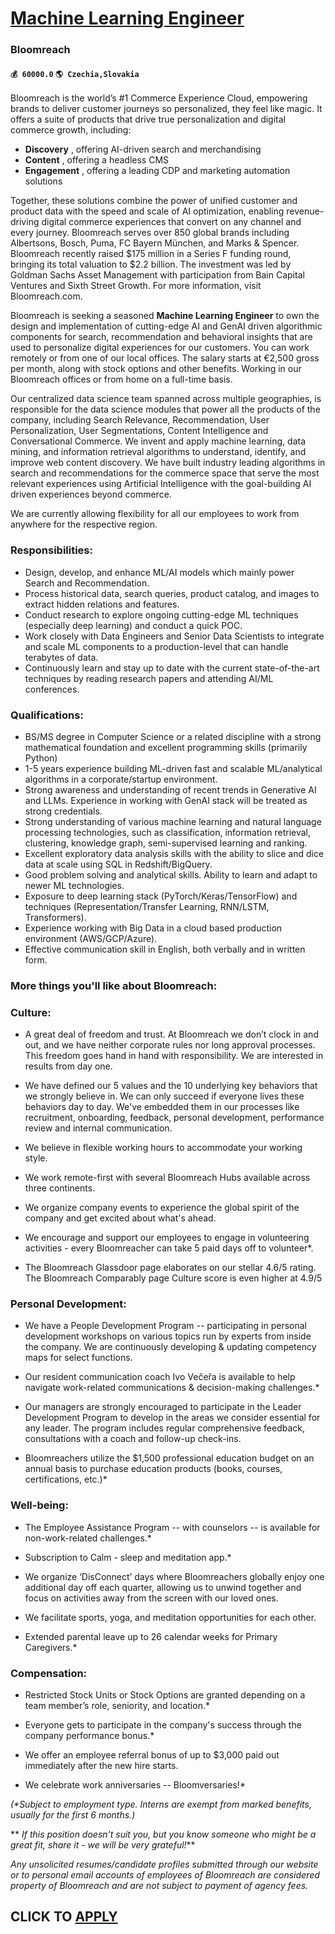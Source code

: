 # [Machine Learning Engineer](https://www.remotewlb.com/apply/machine-learning-engineer-65070)  
### Bloomreach  
#### `💰 60000.0` `🌎 Czechia,Slovakia`  

Bloomreach is the world’s #1 Commerce Experience Cloud, empowering brands to deliver customer journeys so personalized, they feel like magic. It offers a suite of products that drive true personalization and digital commerce growth, including:

  * **Discovery** , offering AI-driven search and merchandising
  * **Content** , offering a headless CMS
  * **Engagement** , offering a leading CDP and marketing automation solutions

Together, these solutions combine the power of unified customer and product data with the speed and scale of AI optimization, enabling revenue-driving digital commerce experiences that convert on any channel and every journey. Bloomreach serves over 850 global brands including Albertsons, Bosch, Puma, FC Bayern München, and Marks & Spencer. Bloomreach recently raised $175 million in a Series F funding round, bringing its total valuation to $2.2 billion. The investment was led by Goldman Sachs Asset Management with participation from Bain Capital Ventures and Sixth Street Growth. For more information, visit Bloomreach.com.

Bloomreach is seeking a seasoned **Machine Learning Engineer** to own the design and implementation of cutting-edge AI and GenAI driven algorithmic components for search, recommendation and behavioral insights that are used to personalize digital experiences for our customers. You can work remotely or from one of our local offices. The salary starts at €2,500 gross per month, along with stock options and other benefits. Working in our Bloomreach offices or from home on a full-time basis.

Our centralized data science team spanned across multiple geographies, is responsible for the data science modules that power all the products of the company, including Search Relevance, Recommendation, User Personalization, User Segmentations, Content Intelligence and Conversational Commerce. We invent and apply machine learning, data mining, and information retrieval algorithms to understand, identify, and improve web content discovery. We have built industry leading algorithms in search and recommendations for the commerce space that serve the most relevant experiences using Artificial Intelligence with the goal-building AI driven experiences beyond commerce.

We are currently allowing flexibility for all our employees to work from anywhere for the respective region.

### Responsibilities:

  * Design, develop, and enhance ML/AI models which mainly power Search and Recommendation.
  * Process historical data, search queries, product catalog, and images to extract hidden relations and features.
  * Conduct research to explore ongoing cutting-edge ML techniques (especially deep learning) and conduct a quick POC.
  * Work closely with Data Engineers and Senior Data Scientists to integrate and scale ML components to a production-level that can handle terabytes of data.
  * Continuously learn and stay up to date with the current state-of-the-art techniques by reading research papers and attending AI/ML conferences.

### Qualifications:

  * BS/MS degree in Computer Science or a related discipline with a strong mathematical foundation and excellent programming skills (primarily Python)
  * 1-5 years experience building ML-driven fast and scalable ML/analytical algorithms in a corporate/startup environment.
  * Strong awareness and understanding of recent trends in Generative AI and LLMs. Experience in working with GenAI stack will be treated as strong credentials.
  * Strong understanding of various machine learning and natural language processing technologies, such as classification, information retrieval, clustering, knowledge graph, semi-supervised learning and ranking.
  * Excellent exploratory data analysis skills with the ability to slice and dice data at scale using SQL in Redshift/BigQuery.
  * Good problem solving and analytical skills. Ability to learn and adapt to newer ML technologies.
  * Exposure to deep learning stack (PyTorch/Keras/TensorFlow) and techniques (Representation/Transfer Learning, RNN/LSTM, Transformers).
  * Experience working with Big Data in a cloud based production environment (AWS/GCP/Azure).
  * Effective communication skill in English, both verbally and in written form.

### More things you'll like about Bloomreach:

###  **Culture:**

  * A great deal of freedom and trust. At Bloomreach we don’t clock in and out, and we have neither corporate rules nor long approval processes. This freedom goes hand in hand with responsibility. We are interested in results from day one. 

  * We have defined our 5 values and the 10 underlying key behaviors that we strongly believe in. We can only succeed if everyone lives these behaviors day to day. We've embedded them in our processes like recruitment, onboarding, feedback, personal development, performance review and internal communication. 

  * We believe in flexible working hours to accommodate your working style.

  * We work remote-first with several Bloomreach Hubs available across three continents.

  * We organize company events to experience the global spirit of the company and get excited about what's ahead.

  * We encourage and support our employees to engage in volunteering activities - every Bloomreacher can take 5 paid days off to volunteer*.
  * The Bloomreach Glassdoor page elaborates on our stellar 4.6/5 rating. The Bloomreach Comparably page Culture score is even higher at 4.9/5

### **Personal Development:**

  * We have a People Development Program -- participating in personal development workshops on various topics run by experts from inside the company. We are continuously developing & updating competency maps for select functions.

  * Our resident communication coach Ivo Večeřa is available to help navigate work-related communications & decision-making challenges.*
  * Our managers are strongly encouraged to participate in the Leader Development Program to develop in the areas we consider essential for any leader. The program includes regular comprehensive feedback, consultations with a coach and follow-up check-ins.

  * Bloomreachers utilize the $1,500 professional education budget on an annual basis to purchase education products (books, courses, certifications, etc.)*

### **Well-being:**

  * The Employee Assistance Program -- with counselors -- is available for non-work-related challenges.*

  * Subscription to Calm - sleep and meditation app.*

  * We organize ‘DisConnect’ days where Bloomreachers globally enjoy one additional day off each quarter, allowing us to unwind together and focus on activities away from the screen with our loved ones.

  * We facilitate sports, yoga, and meditation opportunities for each other.

  * Extended parental leave up to 26 calendar weeks for Primary Caregivers.*

### **Compensation:**

  * Restricted Stock Units or Stock Options are granted depending on a team member’s role, seniority, and location.*

  * Everyone gets to participate in the company's success through the company performance bonus.*

  * We offer an employee referral bonus of up to $3,000 paid out immediately after the new hire starts.

  * We celebrate work anniversaries -- Bloomversaries!*

_(*Subject to employment type. Interns are exempt from marked benefits, usually for the first 6 months.)_

 ** _If this position doesn't suit you, but you know someone who might be a great fit, share it - we will be very grateful!_**

 _Any unsolicited resumes/candidate profiles submitted through our website or to personal email accounts of employees of Bloomreach are considered property of Bloomreach and are not subject to payment of agency fees._

  
## CLICK TO [APPLY](https://www.remotewlb.com/apply/machine-learning-engineer-65070)


